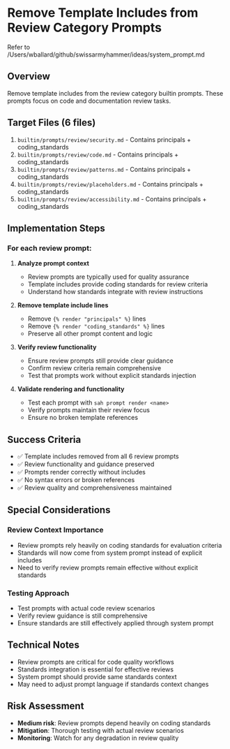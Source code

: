# Remove Template Includes from Review Category Prompts

Refer to /Users/wballard/github/swissarmyhammer/ideas/system_prompt.md

## Overview
Remove template includes from the review category builtin prompts. These prompts focus on code and documentation review tasks.

## Target Files (6 files)
1. `builtin/prompts/review/security.md` - Contains principals + coding_standards
2. `builtin/prompts/review/code.md` - Contains principals + coding_standards
3. `builtin/prompts/review/patterns.md` - Contains principals + coding_standards
4. `builtin/prompts/review/placeholders.md` - Contains principals + coding_standards
5. `builtin/prompts/review/accessibility.md` - Contains principals + coding_standards

## Implementation Steps

### For each review prompt:

1. **Analyze prompt context**
   - Review prompts are typically used for quality assurance
   - Template includes provide coding standards for review criteria
   - Understand how standards integrate with review instructions

2. **Remove template include lines**
   - Remove `{% render "principals" %}` lines
   - Remove `{% render "coding_standards" %}` lines
   - Preserve all other prompt content and logic

3. **Verify review functionality**
   - Ensure review prompts still provide clear guidance
   - Confirm review criteria remain comprehensive
   - Test that prompts work without explicit standards injection

4. **Validate rendering and functionality**
   - Test each prompt with `sah prompt render <name>`
   - Verify prompts maintain their review focus
   - Ensure no broken template references

## Success Criteria
- ✅ Template includes removed from all 6 review prompts
- ✅ Review functionality and guidance preserved
- ✅ Prompts render correctly without includes
- ✅ No syntax errors or broken references
- ✅ Review quality and comprehensiveness maintained

## Special Considerations

### Review Context Importance
- Review prompts rely heavily on coding standards for evaluation criteria
- Standards will now come from system prompt instead of explicit includes
- Need to verify review prompts remain effective without explicit standards

### Testing Approach
- Test prompts with actual code review scenarios
- Verify review guidance is still comprehensive
- Ensure standards are still effectively applied through system prompt

## Technical Notes
- Review prompts are critical for code quality workflows
- Standards integration is essential for effective reviews
- System prompt should provide same standards context
- May need to adjust prompt language if standards context changes

## Risk Assessment
- **Medium risk**: Review prompts depend heavily on coding standards
- **Mitigation**: Thorough testing with actual review scenarios
- **Monitoring**: Watch for any degradation in review quality